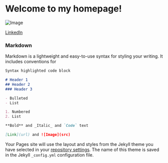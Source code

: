 # Welcome to my homepage!

![Image](https://chan811.github.io/images/imageChanly.png)



[Linkedln](https://www.linkedin.com/in/chanly-ly-89869519b/)



### Markdown

Markdown is a lightweight and easy-to-use syntax for styling your writing. It includes conventions for

```markdown
Syntax highlighted code block

# Header 1
## Header 2
### Header 3

- Bulleted
- List

1. Numbered
2. List

**Bold** and _Italic_ and `Code` text

[Link](url) and ![Image](src)
```



Your Pages site will use the layout and styles from the Jekyll theme you have selected in your [repository settings](https://github.com/chan811/chan811.github.io/settings). The name of this theme is saved in the Jekyll `_config.yml` configuration file.



